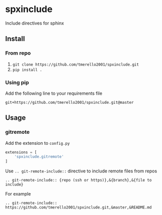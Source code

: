 # spxinclude

Include directives for sphinx

## Install

### From repo
 1. `git clone https://github.com/tmerello2001/spxinclude.git`
 2. `pip install .`

### Using pip

Add the following line to your requirements file
```
git+https://github.com/tmerello2001/spxinclude.git@master
```

## Usage

### gitremote

Add the extension to `config.py`
```python
extensions = [
	'spxinclude.gitremote'
]
```

Use `.. git-remote-include::` directive to include remote files from repos

```
.. git-remote-include:: {repo (ssh or https)},&{branch},&{file to include}
```
For example
```
.. git-remote-include:: https://github.com/tmerello2001/spxinclude.git,&master,&README.md
```
